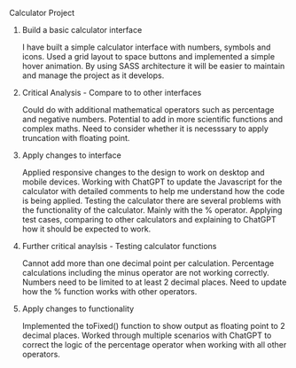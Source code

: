 Calculator Project

1. Build a basic calculator interface

   I have built a simple calculator interface with numbers, symbols and icons. Used a grid layout to space buttons and implemented a simple hover animation. By using SASS architecture it will be easier to maintain and manage the project as it develops.

2. Critical Analysis - Compare to to other interfaces

   Could do with additional mathematical operators such as percentage and negative numbers. Potential to add in more scientific functions and complex maths. Need to consider whether it is necesssary to apply truncation with floating point.

3. Apply changes to interface

   Applied responsive changes to the design to work on desktop and mobile devices.
   Working with ChatGPT to update the Javascript for the calculator with detailed comments to help me understand how the code is being applied. Testing the calculator there are several problems with the functionality of the calculator. Mainly with the % operator. Applying test cases, comparing to other calculators and explaining to ChatGPT how it should be expected to work.

4. Further critical anaylsis - Testing calculator functions

   Cannot add more than one decimal point per calculation. Percentage calculations including the minus operator are not working correctly. Numbers need to be limited to at least 2 decimal places. Need to update how the % function works with other operators.

5. Apply changes to functionality

   Implemented the toFixed() function to show output as floating point to 2 decimal places. Worked through multiple scenarios with ChatGPT to correct the logic of the percentage operator when working with all other operators.
